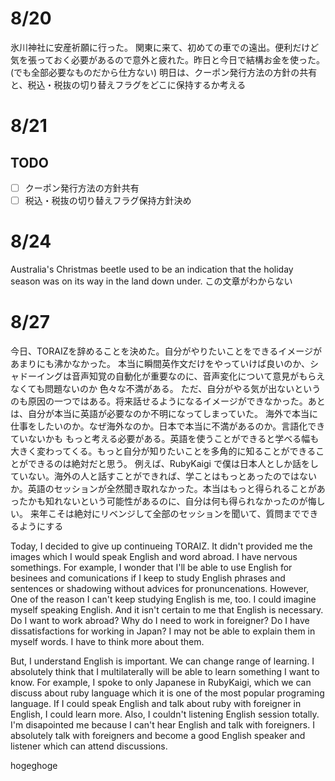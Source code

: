 # 8/20

氷川神社に安産祈願に行った。
関東に来て、初めての車での遠出。便利だけど気を張っておく必要があるので意外と疲れた。昨日と今日で結構お金を使った。(でも全部必要なものだから仕方ない)
明日は、クーポン発行方法の方針の共有と、税込・税抜の切り替えフラグをどこに保持するか考える

# 8/21

## TODO

- [ ] クーポン発行方法の方針共有
- [ ] 税込・税抜の切り替えフラグ保持方針決め

# 8/24

Australia's Christmas beetle used to be an indication that the holiday season was on its way in the land down under.
この文章がわからない

# 8/27

今日、TORAIZを辞めることを決めた。自分がやりたいことをできるイメージがあまりにも沸かなかった。
本当に瞬間英作文だけをやっていけば良いのか、シャドーイングは音声知覚の自動化が重要なのに、音声変化について意見がもらえなくても問題ないのか
色々な不満がある。
ただ、自分がやる気が出ないというのも原因の一つではある。将来話せるようになるイメージができなかった。あとは、自分が本当に英語が必要なのか不明になってしまっていた。
海外で本当に仕事をしたいのか。なぜ海外なのか。日本で本当に不満があるのか。言語化できていないかも
もっと考える必要がある。英語を使うことができると学べる幅も大きく変わってくる。もっと自分が知りたいことを多角的に知ることができることができるのは絶対だと思う。
例えば、RubyKaigi で僕は日本人としか話をしていない。海外の人と話すことができれば、学ことはもっとあったのではないか。英語のセッションが全然聞き取れなかった。本当はもっと得られることがあったかも知れないという可能性があるのに、自分は何も得られなかったのが悔しい。
来年こそは絶対にリベンジして全部のセッションを聞いて、質問までできるようにする

Today, I decided to give up continueing TORAIZ. It didn't provided me the images which I would speak English and word abroad.
I have nervous somethings. For example, I wonder that I'll be able to use English for besinees and comunications if I keep to study English phrases and sentences or shadowing without advices for pronuncenations.
However, One of the reason I can't keep studying English is me, too. I could imagine myself speaking English. And it isn't certain to me that English is necessary.
Do I want to work abroad? Why do I need to work in foreigner? Do I have dissatisfactions for working in Japan? I may not be able to explain them in myself words. I have to think more about them.

But, I understand English is important. We can change range of learning. I absolutely think that I multilaterally will be able to learn something I want to know.
For example, I spoke to only Japanese in RubyKaigi, which we can discuss about ruby language which it is one of the most popular programing language.
If I could speak English and talk about ruby with foreigner in English, I could learn more. Also, I couldn't listening English session totally. I'm disapointed me because I can't hear English and talk with foreigners.
I absolutely talk with foreigners and become a good English speaker and listener which can attend discussions.

hogeghoge
